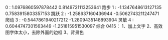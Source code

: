 0 : 1.0976860597878442 0.8149721113253641 跑步
1 : -1.1347648613127135 0.7583915803357153 跳跃
2 : -1.258637160436944 -0.5062743211247471 爬动
3 : -0.5447861940217212 -1.2809435148893904 灵敏
4 : 0.6044747301563449 -1.251815951530097 综合
0415：
    1、加上文字
    2、高效图字体太小，去除外面的边框
    3、背景色